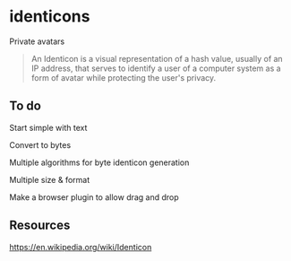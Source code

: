 # identicons
Private avatars

> An Identicon is a visual representation of a hash value, usually of an IP address, that serves to identify a user of a computer system as a form of avatar while protecting the user's privacy.

## To do
Start simple with text

Convert to bytes

Multiple algorithms for byte identicon generation

Multiple size & format

Make a browser plugin to allow drag and drop

## Resources

https://en.wikipedia.org/wiki/Identicon